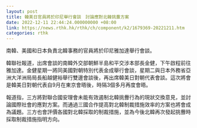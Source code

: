 ```yaml
---
layout: post
title: 韓美日官員將於印尼舉行會談　討論應對北韓挑釁方案
date: 2022-12-11 22:44:24.000000000 +08:00
link: https://news.rthk.hk/rthk/ch/component/k2/1679369-20221211.htm
categories: rthk
---
```


南韓、美國和日本負責北韓事務的官員將於印尼雅加達舉行會談。

韓聯社報道，出席會談的南韓外交部朝鮮半島和平交涉本部長金健，下午啟程前往雅加達。金健星期一將同美國對朝特別代表金成舉行會談，星期二與日本外務省亞洲大洋洲局局長船越健裕舉行雙邊會談後，再出席韓美日對朝代表會談。這次將會是韓美日對朝代表自9月在東京會晤後，時隔3個多月再度會晤。

報道指，三方將對聯合國安理會未能有效遏制北韓挑釁行為的現狀交換意見，並討論國際社會的應對方案。而通過三國合作提高對北韓制裁措施效率的方案也將會成為議題。三方也會評價各國對北韓採取的制裁措施，並為今後北韓再次發起挑釁時採取制裁措施指明方向。
